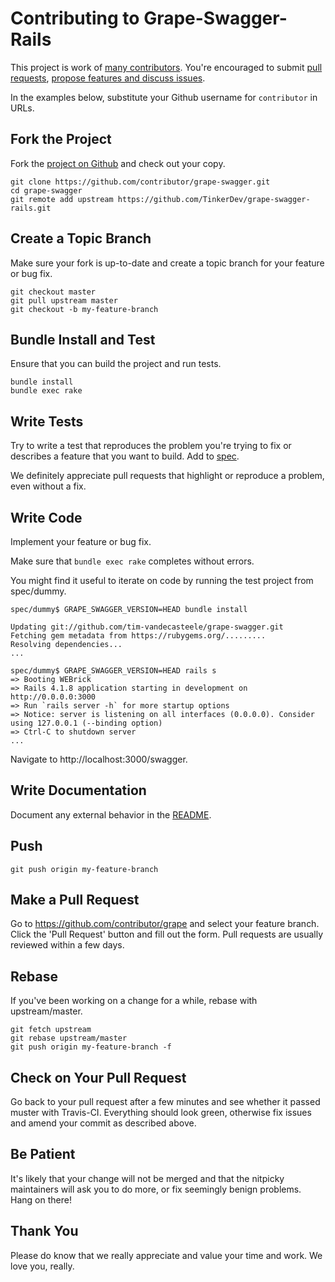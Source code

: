# Contributing to Grape-Swagger-Rails

This project is work of [many contributors](https://github.com/TinkerDev/grape-swagger-rails/graphs/contributors).
You're encouraged to submit [pull requests](https://github.com/TinkerDev/grape-swagger-rails/pulls),
[propose features and discuss issues](https://github.com/TinkerDev/grape-swagger-rails/issues).

In the examples below, substitute your Github username for `contributor` in URLs.

## Fork the Project

Fork the [project on Github](https://github.com/TinkerDev/grape-swagger-rails) and check out your copy.

```
git clone https://github.com/contributor/grape-swagger.git
cd grape-swagger
git remote add upstream https://github.com/TinkerDev/grape-swagger-rails.git
```

## Create a Topic Branch

Make sure your fork is up-to-date and create a topic branch for your feature or bug fix.

```
git checkout master
git pull upstream master
git checkout -b my-feature-branch
```

## Bundle Install and Test

Ensure that you can build the project and run tests.

```
bundle install
bundle exec rake
```

## Write Tests

Try to write a test that reproduces the problem you're trying to fix or describes a feature that you want to build.
Add to [spec](spec).

We definitely appreciate pull requests that highlight or reproduce a problem, even without a fix.

## Write Code

Implement your feature or bug fix.

Make sure that `bundle exec rake` completes without errors.

You might find it useful to iterate on code by running the test project from spec/dummy.

```
spec/dummy$ GRAPE_SWAGGER_VERSION=HEAD bundle install

Updating git://github.com/tim-vandecasteele/grape-swagger.git
Fetching gem metadata from https://rubygems.org/.........
Resolving dependencies...
...

spec/dummy$ GRAPE_SWAGGER_VERSION=HEAD rails s
=> Booting WEBrick
=> Rails 4.1.8 application starting in development on http://0.0.0.0:3000
=> Run `rails server -h` for more startup options
=> Notice: server is listening on all interfaces (0.0.0.0). Consider using 127.0.0.1 (--binding option)
=> Ctrl-C to shutdown server
...
```

Navigate to http://localhost:3000/swagger.

## Write Documentation

Document any external behavior in the [README](README.md).

## Push

```
git push origin my-feature-branch
```

## Make a Pull Request

Go to https://github.com/contributor/grape and select your feature branch.
Click the 'Pull Request' button and fill out the form. Pull requests are usually reviewed within a few days.

## Rebase

If you've been working on a change for a while, rebase with upstream/master.

```
git fetch upstream
git rebase upstream/master
git push origin my-feature-branch -f
```

## Check on Your Pull Request

Go back to your pull request after a few minutes and see whether it passed muster with Travis-CI. Everything should look green, otherwise fix issues and amend your commit as described above.

## Be Patient

It's likely that your change will not be merged and that the nitpicky maintainers will ask you to do more, or fix seemingly benign problems. Hang on there!

## Thank You

Please do know that we really appreciate and value your time and work. We love you, really.
